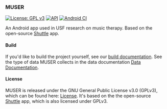 ### MUSER

[![License: GPL v3](https://img.shields.io/badge/License-GPL%20v3-blue.svg)](LICENSE.md)
[![API](https://img.shields.io/badge/API-16%2B-green.svg?style=flat)](https://android-arsenal.com/api?level=16)
[![Android CI](https://github.com/CUTR-at-USF/MUSER/workflows/Android%20CI/badge.svg)](https://github.com/CUTR-at-USF/MUSER/actions?query=workflow%3A%22Android+CI%22)

An Android app used in USF research on music therapy. Based on the open-source [Shuttle](https://github.com/timusus/Shuttle) app.

#### Build

If you'd like to build the project yourself, see our [build documentation](BUILD.md).
See the type of data MUSER collects in the data documentation [Data Documentation](DATA.md).

#### License

MUSER is released under the GNU General Public License v3.0 (GPLv3), which can be found here: [License](LICENSE.md). It's based on the the open-source [Shuttle](https://github.com/timusus/Shuttle) app, which is also licensed under GPLv3.
